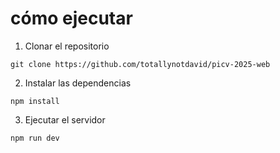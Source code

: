 # cómo ejecutar

1. Clonar el repositorio

```
git clone https://github.com/totallynotdavid/picv-2025-web
```

2. Instalar las dependencias

```
npm install
```

3. Ejecutar el servidor

```
npm run dev
```
